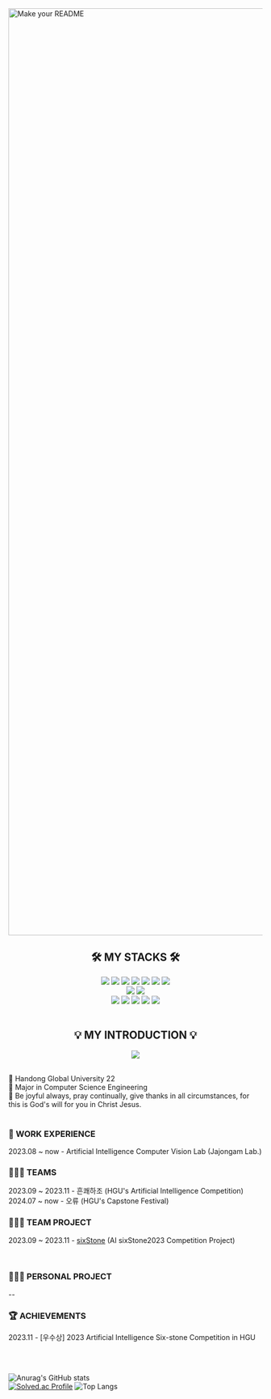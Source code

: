 <img width="1834" alt="Make your README" src="https://github.com/user-attachments/assets/b224bd52-15be-40c7-8398-2d07fa6de132">

<div align=center>
<h2>🛠 MY STACKS 🛠</h2>
</div>

<div align=center> 
<img src="https://img.shields.io/badge/java-007396?style=for-the-badge&logo=java&logoColor=white"> 
  <img src="https://img.shields.io/badge/c-A8B9CC?style=for-the-badge&logo=c&logoColor=white">
  <img src="https://img.shields.io/badge/c++-00599C?style=for-the-badge&logo=c%2B%2B&logoColor=white">
    <img src="https://img.shields.io/badge/mysql-4479A1?style=for-the-badge&logo=mysql&logoColor=white"> 
 <img src="https://img.shields.io/badge/github-181717?style=for-the-badge&logo=github&logoColor=white">
  <img src="https://img.shields.io/badge/git-F05032?style=for-the-badge&logo=git&logoColor=white">
  <img src="https://img.shields.io/badge/linux-FCC624?style=for-the-badge&logo=linux&logoColor=white">
  <br>
<img src="https://img.shields.io/badge/figma-F24E1E?style=for-the-badge&logo=figma&logoColor=white">
<img src="https://img.shields.io/badge/visual studio-5C2D91?style=for-the-badge&logo=visualstudio&logoColor=white">
  <br>
  <img src="https://img.shields.io/badge/intellij idea-000000?style=for-the-badge&logo=intellijidea&logoColor=white">
  <img src="https://img.shields.io/badge/eclipse ide-2C2255?style=for-the-badge&logo=eclipseide&logoColor=white">
   <img src="https://img.shields.io/badge/filezilla-BF0000?style=for-the-badge&logo=filezilla&logoColor=white">
   <img src="https://img.shields.io/badge/docker-2496ED?style=for-the-badge&logo=docker&logoColor=white">
   <img src="https://img.shields.io/badge/gradle-02303A?style=for-the-badge&logo=gradle&logoColor=white">


</div>

<br/> 

<div align=center>
<h2>💡 MY INTRODUCTION 💡</h2>
  <a href="[https://volcano-woodpecker-2f9.notion.site/2023-593897245c6d4ec7a719ba18a3343279?pvs=4](https://www.notion.so/3-ea84105025d5411398358170a11a9c08)" target="_blank"><img src="https://img.shields.io/badge/notion-41454A?style=for-the-badge&logo=notion&logoColor=white"></a>

</div>

<br/>

🏫 Handong Global University 22 <br/> 
📝 Major in Computer Science Engineering <br/>
📖 Be joyful always, pray continually, give thanks in all circumstances, for this is God's will for you in Christ Jesus.<br/> <br/> 

### 💼 WORK EXPERIENCE<br/> 
2023.08 ~ now - Artificial Intelligence Computer Vision Lab (Jajongam Lab.)<br/>


### 🧑‍🤝‍🧑 TEAMS<br/> 
2023.09 ~ 2023.11 - 흔쾌하조 (HGU's Artificial Intelligence Competition)<br/>
2024.07 ~ now - 오류 (HGU's Capstone Festival)

### 👩🏻‍💻 TEAM PROJECT<br/> 
2023.09 ~ 2023.11 - [sixStone](https://github.com/sixStone2023/SW_sixStone) (AI sixStone2023 Competition Project)<br/>

<br/>

### 👩🏻‍💻 PERSONAL PROJECT<br/>
--

### 🏆 ACHIEVEMENTS<br/>
2023.11 - [우수상] 2023 Artificial Intelligence Six-stone Competition in HGU 

<br/> 
<br/> 

![Anurag's GitHub stats](https://github-readme-stats.vercel.app/api?username=yeeun66&show_icons=true&theme=nightowl)  
[![Solved.ac Profile](http://mazassumnida.wtf/api/v2/generate_badge?boj=dpdms9322)](https://solved.ac/dpdms9322) ![Top Langs](https://github-readme-stats.vercel.app/api/top-langs/?username=yeeun66&layout=compact)

<br/> 
